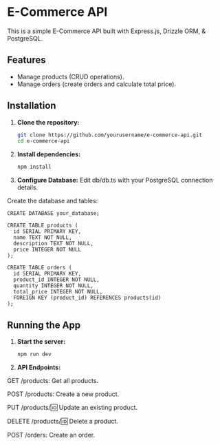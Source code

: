 # E-Commerce API

This is a simple E-Commerce API built with Express.js, Drizzle ORM, & PostgreSQL.

## Features
- Manage products (CRUD operations).
- Manage orders (create orders and calculate total price).

## Installation

1. **Clone the repository:**
   ```bash
   git clone https://github.com/yourusername/e-commerce-api.git
   cd e-commerce-api

2. **Install dependencies:**
    ```bash
    npm install
3. **Configure Database:**
Edit db/db.ts with your PostgreSQL connection details.

Create the database and tables:
    
    CREATE DATABASE your_database;

    CREATE TABLE products (
      id SERIAL PRIMARY KEY,
      name TEXT NOT NULL,
      description TEXT NOT NULL,
      price INTEGER NOT NULL
    );

    CREATE TABLE orders (
      id SERIAL PRIMARY KEY,
      product_id INTEGER NOT NULL,
      quantity INTEGER NOT NULL,
      total_price INTEGER NOT NULL,
      FOREIGN KEY (product_id) REFERENCES products(id)
    );


## Running the App

1. **Start the server:**
      ```bash
      npm run dev

2. **API Endpoints:**

GET /products: Get all products.

POST /products: Create a new product.

PUT /products/:id: Update an existing product.

DELETE /products/:id: Delete a product.

POST /orders: Create an order.
